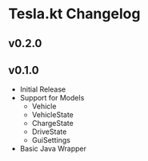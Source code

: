 # Tesla.kt Changelog

## v0.2.0

## v0.1.0

- Initial Release
- Support for Models
  - Vehicle
  - VehicleState
  - ChargeState
  - DriveState
  - GuiSettings
- Basic Java Wrapper
